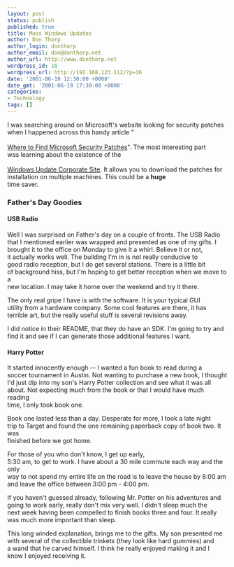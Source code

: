 ```yaml
---
layout: post
status: publish
published: true
title: Mass Windows Updates
author: Don Thorp
author_login: donthorp
author_email: don@donthorp.net
author_url: http://www.donthorp.net
wordpress_id: 16
wordpress_url: http://192.168.123.112/?p=16
date: '2001-06-19 12:30:00 +0000'
date_gmt: '2001-06-19 17:30:00 +0000'
categories:
- Technology
tags: []
---
```

<p>
					I was searching around on Microsoft's website looking for security patches<br />
					when I happened across this handy article &quot;<br />
					<a href="http://www.microsoft.com/TechNet/security/secpatch.asp" target="_blank"><br />
					Where to Find Microsoft Security Patches</a>&quot;. The most interesting part<br />
					was learning about the existence of the<br />
					<a href="http://corporate.windowsupdate.com/en/default.asp" target="_blank"><br />
					Windows Update Corporate Site</a>. It allows you to download the patches for<br />
					installation on multiple machines. This could be a <strong>huge</strong><br />
					time saver.
				</p>
<h3>Father's Day Goodies</h3>
<h4>USB Radio</h4>
<p>
					Well I was surprised on Father's day on a couple of fronts. The USB Radio<br />
					that I mentioned earlier was wrapped and presented as one of my gifts. I<br />
					brought it to the office on Monday to give it a whirl. Believe it or not,<br />
					it actually works well. The building I'm in is not really conducive to<br />
					good radio reception, but I do get several stations. There is a little bit<br />
					of background hiss, but I'm hoping to get better reception when we move to a<br />
					new location. I may take it home over the weekend and try it there.
				</p>
<p>
					The only real gripe I have is with the software. It is your typical GUI<br />
					utility from a hardware company. Some cool features are there, it has<br />
					terrible art, but the really useful stuff is several revisions away.
				</p>
<p>
					I did notice in their README, that they do have an SDK. I'm going to try and<br />
					find it and see if I can generate those additional features I want.
				</p>
<h4>Harry Potter</h4>
<p>
					It started innocently enough -- I wanted a fun book to read during a<br />
					soccer tournament in Austin. Not wanting to purchase a new book, I thought<br />
					I'd just dip into my son's Harry Potter collection and see what it was all<br />
					about. Not expecting much from the book or that I would have much reading<br />
					time, I only took book one.
				</p>
<p>
					Book one lasted less than a day. Desperate for more, I took a late night<br />
					trip to Target and found the one remaining paperback copy of book two. It was<br />
					finished before we got home.
				</p>
<p>
					For those of you who don't know, I get up early,<br />
					5:30 am, to get to work. I have about a 30 mile commute each way and the only<br />
					way to not spend my entire life on the road is to leave the house by 6:00 am<br />
					and leave the office between 3:00 pm - 4:00 pm.
				</p>
<p>
					If you haven't guessed already, following Mr. Potter on his adventures and<br />
					going to work early, really don't mix very well. I didn't sleep much the<br />
					next week having been compelled to finish books three and four. It really<br />
					was much more important than sleep.
				</p>
<p>
					This long winded explanation, brings me to the gifts. My son presented me<br />
					with several of the collectible trinkets (they look like hard gummies) and<br />
					a wand that he carved himself. I think he really enjoyed making it and I<br />
					know I enjoyed receiving it.
				</p>
